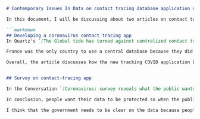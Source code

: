 ```markdown
# Contemporary Issues In Data on contact tracing database application during COVID

In this document, I will be discussing about two articles on contact tracing database application during COVID. I will be talking about two different perspective and their thoughts on this newly launched tracking COVID application.

```markdown
## Developing a coronavirus contact tracing app
In Quartz's `[The Global tide has turned against centralized contact tracing apps ](https://qz.com/1870907/privacy-issues-push-countries-to-decentralize-contact-tracing-data/), In Quartz, the article talked about the old strategy on tracing COVID which was to collect data on the peoples’ health status and contract history into a central database. Now, this old system is done because United Kingdom developed a coronavirus (COVID) contact tracing application which was developed by Apple and Google. The main idea was to join the application programming interface and use Bluetooth and use an internally log contract. The positive side of this is that no central authority was needed which means that the government does not have to monitor every people. The benefit of this application was that it can track the spread of the virus by GPS location history and history of contact within people. Due to his benefit, the government can also make a better public health decision. 

France was the only country to use a central database because they did not want to give a tech company domination over the country. Nowadays, to make an app, you need big tech companies’ systems because they are in control of the tech market. But when the country controls the data, then there is a disadvantage of publicizing the contract tracing data which can make people uncomfortable.

Overall, the article discusses how the new tracking COVID application benefits people. The benefit is that people are not extensively exposed to the world on their tracing data which is their privacy and the government needs to regain their trust. 


## Survey on contact-tracing app

In the Conversation `[Coronavirus: survey reveals what the public wants from a contact- tracing app ](https://theconversation.com/coronavirus-survey-reveals-what-the-public-wants-from-a-contact-tracing-app-138574), the article discusses that a lot of people need to use the application for this contact tracing application to work and be successful. However, there have been many concerns on this application which were who will be accessing the data and how it will be stored. The major concerns were data privacy where people wanted their data to be anonymized, and also about privacy protection. Trust was the most important issue in this application. People thought that public support was a trust.

In conclusion, people want their data to be protected so when the public trusts authorities, their concern is not high. They think that the law is used in a good way. They want the country to gain more trust from the people. They want the government to be clear on data. From the data, people want the government to let people know that COVID is serious. Even though a lot of people do not trust the government, they want privacy. 

I think that the government needs to be clear on the data because people have the right to know about their data. The government needs to make sure privacy is kept.
```

